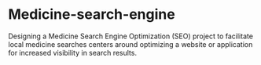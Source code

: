 # Medicine-search-engine
Designing a Medicine Search Engine Optimization (SEO) project to facilitate local medicine searches centers around optimizing a website or application for increased visibility in search results. 
